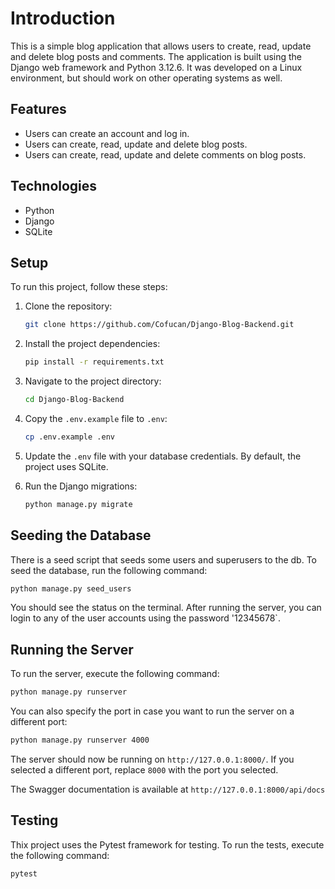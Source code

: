 # Introduction

This is a simple blog application that allows users to create, read, update and delete blog posts and comments. The application is built using the Django web framework and Python 3.12.6. It was developed on a Linux environment, but should work on other operating systems as well.

## Features

- Users can create an account and log in.
- Users can create, read, update and delete blog posts.
- Users can create, read, update and delete comments on blog posts.

## Technologies

- Python
- Django
- SQLite

## Setup

To run this project, follow these steps:

1. Clone the repository:

    ```bash
    git clone https://github.com/Cofucan/Django-Blog-Backend.git
    ```

2. Install the project dependencies:

    ```bash
    pip install -r requirements.txt
    ```

3. Navigate to the project directory:

    ```bash
    cd Django-Blog-Backend
    ```

4. Copy the `.env.example` file to `.env`:

    ```bash
    cp .env.example .env
    ```

5. Update the `.env` file with your database credentials. By default, the project uses SQLite.

6. Run the Django migrations:

    ```bash
    python manage.py migrate
    ```

## Seeding the Database

There is a seed script that seeds some users and superusers to the db. To seed the database, run the following command:

```bash
python manage.py seed_users
```

You should see the status on the terminal. After running the server, you can login to any of the user accounts using the password '12345678`.

## Running the Server

To run the server, execute the following command:

```bash
python manage.py runserver
```

You can also specify the port in case you want to run the server on a different port:

```bash
python manage.py runserver 4000
```

The server should now be running on `http://127.0.0.1:8000/`. If you selected a different port, replace `8000` with the port you selected.

The Swagger documentation is available at `http://127.0.0.1:8000/api/docs`

## Testing

Thix project uses the Pytest framework for testing. To run the tests, execute the following command:

```bash
pytest
```
